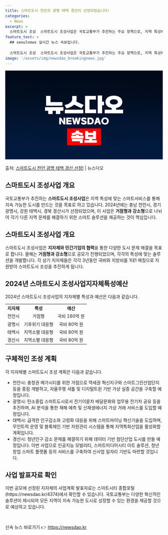 ```yaml
---
title: 스마트도시 천안과 광명 태백 경산이 선정되었습니다!
categories:
  - News
excerpt: >
  스마트도시 조성  스마트도시 조성사업은 국토교통부가 추진하는 주요 정책으로, 지역 특성에 맞는 스마트서비스를…
feature_text: >
  ## seoulnews 실시간 뉴스 속보입니다.

  스마트도시 조성  스마트도시 조성사업은 국토교통부가 추진하는 주요 정책으로, 지역 특성에 맞는 스마트서비스를…
image: '/assets/img/newsdao_breakingnews.jpg'
---
```


![뉴스다오 속보](/assets/img/newsdao_breakingnews.jpg)

<p>출처: <a href="https://newsdao.kr/4374" rel="dofollow">스마트도시 천안 광명 태백 경산 선정!</a> | 뉴스다오</p>

<h2 data-ke-size="size26">스마트도시 조성사업 개요</h2>
국토교통부가 추진하는 <b>스마트도시 조성사업</b>은 지역 특성에 맞는 스마트서비스를 통해 지속 가능한 도시를 만드는 것을 목표로 하고 있습니다. 2024년에는 충남 천안시, 경기 광명시, 강원 태백시, 경북 경산시가 선정되었으며, 이 사업은 <b>거점형과 강소형</b>으로 나뉘어 각기 다른 지역 문제를 해결하기 위한 스마트 솔루션을 제공하는 것이 핵심입니다.

<h2 data-ke-size="size26">스마트도시 조성사업 개요</h2>
스마트도시 조성사업은 <b>지자체와 민간기업의 협력</b>을 통한 다양한 도시 문제 해결을 목표로 합니다. 올해는 <b>거점형과 강소형</b>으로 공모가 진행되었으며, 각각의 특성에 맞는 솔루션을 개발합니다.  각 상기 지자체들은 각각 3년동안 국비와 지방비를 1대1 매칭으로 지원받아 스마트도시 조성을 추진하게 됩니다.

<h2 data-ke-size="size26">2024년 스마트도시 조성사업지자체특성예산</h2>
2024년 스마트도시 조성사업의 지자체별 특성과 예산은 다음과 같습니다. 
<table>
    <tr>
        <td style="text-align: center; height: 17px;"><b>지자체</b></td>
        <td style="text-align: center; height: 17px;"><b>특성</b></td>
        <td style="text-align: center; height: 17px;"><b>예산</b></td>
    </tr>
    <tr>
        <td style="text-align: center; height: 17px;">천안시</td>
        <td style="text-align: center; height: 17px;">거점형</td>
        <td style="text-align: center; height: 17px;">국비 160억 원</td>
    </tr>
    <tr>
        <td style="text-align: center; height: 17px;">광명시</td>
        <td style="text-align: center; height: 17px;">기후위기 대응형</td>
        <td style="text-align: center; height: 17px;">국비 80억 원</td>
    </tr>
    <tr>
        <td style="text-align: center; height: 17px;">태백시</td>
        <td style="text-align: center; height: 17px;">지역소멸 대응형</td>
        <td style="text-align: center; height: 17px;">국비 80억 원</td>
    </tr>
    <tr>
        <td style="text-align: center; height: 17px;">경산시</td>
        <td style="text-align: center; height: 17px;">지역소멸 대응형</td>
        <td style="text-align: center; height: 17px;">국비 80억 원</td>
    </tr>
</table>

<h2 data-ke-size="size26">구체적인 조성 계획</h2>
각 지자체별 스마트도시 조성 계획은 다음과 같습니다. 
<ul>
    <li>천안시: 충청권 메가시티를 위한 거점으로 역세권 혁신지구와 스마트그린산업단지 등을 중점 개발하고, 자율주행 셔틀 및 디지털트윈 기반 가상 실증 공간을 구축할 예정입니다.</li>
    <li>광명시: 탄소중립 스마트도시로서 전기이륜차 배달문화와 업무용 전기차 공유 등을 추진하며, AI 분석을 통한 재해 예측 및 신재생에너지 가상 거래 서비스를 도입할 예정입니다.</li>
    <li>태백시: 급격한 인구감소와 고령화 대응을 위해 스마트마이닝 혁신기술을 도입하며, 무인트럭 운영 및 블록체인 기반 자원관리 시스템을 통해 지역특화산업을 활성화할 계획입니다.</li>
    <li>경산시: 청년인구 감소 문제를 해결하기 위해 데이터 기반 첨단산업 도시를 만들 예정입니다. 이번 사업으로 인공지능 모빌리티, 스마트미디어시티 아트 솔루션, 청년창업 스마트 플랫폼 등의 서비스를 구축하여 신사업 일자리 기반도 마련할 것입니다.</li>
</ul>

<h2 data-ke-size="size26">사업 발표자료 확인</h2>
이번 공모에 선정된 지자체의 사업계획 발표자료는 스마트시티 종합포털(https://newsdao.kr/4374)에서 확인할 수 있습니다. 국토교통부는 다양한 혁신적인 솔루션이 제시되어 모든 지역이 지속 가능한 도시로 성장할 수 있는 환경을 제공할 것으로 예상하고 있습니다.
<p data-ke-size="size16">&nbsp;</p> 

신속 뉴스 바로가기 👉 <a href="https://newsdao.kr" rel="dofollow">https://newsdao.kr</a>


